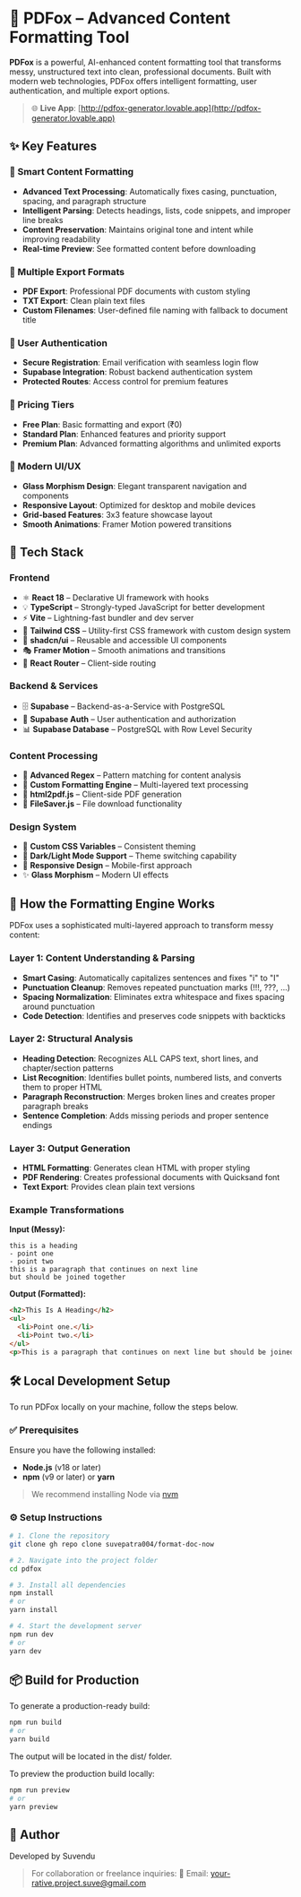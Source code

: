 # 🦊 PDFox – Advanced Content Formatting Tool

**PDFox** is a powerful, AI-enhanced content formatting tool that transforms messy, unstructured text into clean, professional documents. Built with modern web technologies, PDFox offers intelligent formatting, user authentication, and multiple export options.

> 🌐 **Live App**: [http://pdfox-generator.lovable.app](http://pdfox-generator.lovable.app)

## ✨ Key Features

### 🧠 Smart Content Formatting
- **Advanced Text Processing**: Automatically fixes casing, punctuation, spacing, and paragraph structure
- **Intelligent Parsing**: Detects headings, lists, code snippets, and improper line breaks
- **Content Preservation**: Maintains original tone and intent while improving readability
- **Real-time Preview**: See formatted content before downloading

### 📄 Multiple Export Formats
- **PDF Export**: Professional PDF documents with custom styling
- **TXT Export**: Clean plain text files
- **Custom Filenames**: User-defined file naming with fallback to document title

### 🔐 User Authentication
- **Secure Registration**: Email verification with seamless login flow
- **Supabase Integration**: Robust backend authentication system
- **Protected Routes**: Access control for premium features

### 💎 Pricing Tiers
- **Free Plan**: Basic formatting and export (₹0)
- **Standard Plan**: Enhanced features and priority support
- **Premium Plan**: Advanced formatting algorithms and unlimited exports

### 🎨 Modern UI/UX
- **Glass Morphism Design**: Elegant transparent navigation and components
- **Responsive Layout**: Optimized for desktop and mobile devices
- **Grid-based Features**: 3x3 feature showcase layout
- **Smooth Animations**: Framer Motion powered transitions


## 🚀 Tech Stack

### Frontend
- ⚛️ **React 18** – Declarative UI framework with hooks
- 💡 **TypeScript** – Strongly-typed JavaScript for better development
- ⚡ **Vite** – Lightning-fast bundler and dev server
- 💨 **Tailwind CSS** – Utility-first CSS framework with custom design system
- 🎨 **shadcn/ui** – Reusable and accessible UI components
- 🎭 **Framer Motion** – Smooth animations and transitions
- 🔀 **React Router** – Client-side routing

### Backend & Services
- 🗄️ **Supabase** – Backend-as-a-Service with PostgreSQL
- 🔐 **Supabase Auth** – User authentication and authorization
- 📊 **Supabase Database** – PostgreSQL with Row Level Security

### Content Processing
- 📝 **Advanced Regex** – Pattern matching for content analysis
- 🧠 **Custom Formatting Engine** – Multi-layered text processing
- 📄 **html2pdf.js** – Client-side PDF generation
- 💾 **FileSaver.js** – File download functionality

### Design System
- 🎨 **Custom CSS Variables** – Consistent theming
- 🌙 **Dark/Light Mode Support** – Theme switching capability
- 📱 **Responsive Design** – Mobile-first approach
- ✨ **Glass Morphism** – Modern UI effects

## 🧠 How the Formatting Engine Works

PDFox uses a sophisticated multi-layered approach to transform messy content:

### Layer 1: Content Understanding & Parsing
- **Smart Casing**: Automatically capitalizes sentences and fixes "i" to "I"
- **Punctuation Cleanup**: Removes repeated punctuation marks (!!!, ???, ...)
- **Spacing Normalization**: Eliminates extra whitespace and fixes spacing around punctuation
- **Code Detection**: Identifies and preserves code snippets with backticks

### Layer 2: Structural Analysis
- **Heading Detection**: Recognizes ALL CAPS text, short lines, and chapter/section patterns
- **List Recognition**: Identifies bullet points, numbered lists, and converts them to proper HTML
- **Paragraph Reconstruction**: Merges broken lines and creates proper paragraph breaks
- **Sentence Completion**: Adds missing periods and proper sentence endings

### Layer 3: Output Generation
- **HTML Formatting**: Generates clean HTML with proper styling
- **PDF Rendering**: Creates professional documents with Quicksand font
- **Text Export**: Provides clean plain text versions

### Example Transformations

**Input (Messy):**
```
this is a heading
- point one
- point two
this is a paragraph that continues on next line
but should be joined together
```

**Output (Formatted):**
```html
<h2>This Is A Heading</h2>
<ul>
  <li>Point one.</li>
  <li>Point two.</li>
</ul>
<p>This is a paragraph that continues on next line but should be joined together.</p>
```

## 🛠 Local Development Setup

To run PDFox locally on your machine, follow the steps below.

### ✅ Prerequisites

Ensure you have the following installed:

- **Node.js** (v18 or later)  
- **npm** (v9 or later) or **yarn**

> We recommend installing Node via [nvm](https://github.com/nvm-sh/nvm#installing-and-updating)


### ⚙️ Setup Instructions

```bash
# 1. Clone the repository
git clone gh repo clone suvepatra004/format-doc-now

# 2. Navigate into the project folder
cd pdfox

# 3. Install all dependencies
npm install
# or
yarn install

# 4. Start the development server
npm run dev
# or
yarn dev
```

## 📦 Build for Production
To generate a production-ready build:

```bash
npm run build
# or
yarn build
```
The output will be located in the dist/ folder.

To preview the production build locally:

```bash
npm run preview
# or
yarn preview
```

## 👤 Author

Developed by Suvendu
>For collaboration or freelance inquiries:
>📧 Email: your-rative.project.suve@gmail.com
